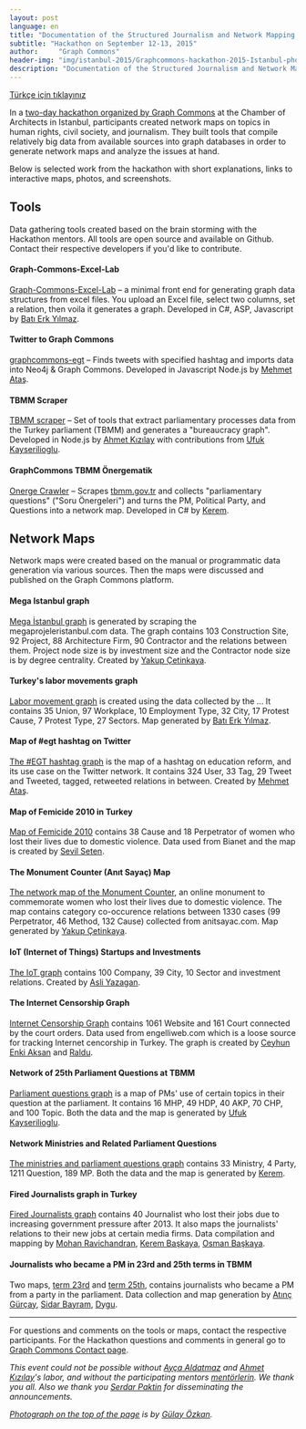 ```yaml
---
layout: post
language: en
title: "Documentation of the Structured Journalism and Network Mapping Hackathon"
subtitle: "Hackathon on September 12-13, 2015"
author:     "Graph Commons"
header-img: "img/istanbul-2015/Graphcommons-hackathon-2015-Istanbul-photo.jpg"
description: "Documentation of the Structured Journalism and Network Mapping Hackathon on September 12-13, 2015"
---
```

[Türkçe için tıklayınız](/hackathons/2015/08/21/istanbul-yapisal-gazetecilik-dokumentasyon/)

In a [two-day hackathon organized by Graph Commons](https://graphcommons.github.io/hackathons/2015/08/21/istanbul-yapisal-gazetecilik-en/) at the Chamber of Architects in Istanbul, participants created network maps on topics in human rights, civil society, and journalism. They built tools that compile relatively big data from available sources into graph databases in order to generate network maps and analyze the issues at hand.

Below is selected work from the hackathon with short explanations, links to interactive maps, photos, and screenshots.

## Tools
Data gathering tools created based on the brain storming with the Hackathon mentors. All tools are open source and available on Github. Contact their respective developers if you'd like to contribute.

#### Graph-Commons-Excel-Lab
[Graph-Commons-Excel-Lab](https://github.com/Batierk/Graph-Commons-Excel-Lab) – a minimal front end for generating graph data structures from excel files. You upload an Excel file, select two columns, set a relation, then voila it generates a graph.  Developed in C#, ASP, Javascript by [Batı Erk Yılmaz](https://graphcommons.com/users/1c1cf322-9514-495b-b080-128fcec357e7).

#### Twitter to Graph Commons
[graphcommons-egt](https://github.com/mehmetatas/graphcommons-egt) – Finds tweets with specified hashtag and imports data into Neo4j & Graph Commons. Developed in Javascript Node.js by [Mehmet Ataş](https://graphcommons.com/users/60f7f782-f56a-488d-b223-61621ddc1c2c).

#### TBMM Scraper
[TBMM scraper](https://github.com/meclistakip/tbmm-scraper) – Set of tools that extract parliamentary processes data from the Turkey parliament (TBMM) and generates a "bureaucracy graph". Developed in Node.js by [Ahmet Kızılay](https://graphcommons.com/ahmetkizilay) with contributions from [Ufuk Kayserilioglu](https://graphcommons.com/users/542a548f-104f-4f35-9275-a297fbf5c122).

#### GraphCommons TBMM Önergematik
[Onerge Crawler](https://github.com/krk/onerge-crawler) – Scrapes [tbmm.gov.tr](https://www.tbmm.gov.tr/) and collects "parliamentary questions" ("Soru Önergeleri") and turns the PM, Political Party, and Questions into a network map. Developed in C# by  [Kerem](https://graphcommons.com/users/e7bda695-c8c6-47da-85ec-57962639a08b).


## Network Maps
Network maps were created based on the manual or programmatic data generation via various sources. Then the maps were discussed and published on the Graph Commons platform.

#### Mega Istanbul graph

[Mega İstanbul graph](https://graphcommons.com/graphs/24d0e29b-8c98-4842-80a5-b2dcfd84bf5a) is generated by scraping the megaprojeleristanbul.com data. The graph contains 103 Construction Site, 92 Project, 88 Architecture Firm, 90 Contractor and the relations between them. Project node size is by investment size and the Contractor node size is by degree centrality. Created by [Yakup Çetinkaya](https://graphcommons.com/users/f6bf26e7-f75e-43d9-bdd6-11f869e4c2ed).

#### Turkey's labor movements graph

[Labor movement graph](https://graphcommons.com/graphs/143ef083-d33e-4361-9877-366946b29cea) is created using the data  collected by the ... It contains 35 Union, 97 Workplace, 10 Employment Type, 32 City, 17 Protest Cause, 7 Protest Type, 27 Sectors. Map generated by  [Batı Erk Yılmaz](https://graphcommons.com/users/1c1cf322-9514-495b-b080-128fcec357e7).

#### Map of #egt hashtag on Twitter
[The #EGT hashtag graph](https://graphcommons.com/graphs/5cb7ba29-79b2-42d4-94b0-e8597871bf5b) is the map of a hashtag on education reform, and its use case on the Twitter network. It contains 324 User, 33 Tag, 29 Tweet and Tweeted, tagged, retweeted relations in between. Created by [Mehmet Ataş](https://graphcommons.com/users/60f7f782-f56a-488d-b223-61621ddc1c2c).

#### Map of Femicide 2010 in Turkey
[Map of Femicide 2010](https://graphcommons.com/graphs/43a7a148-cf2e-40d7-8d9a-3f29c2d9b16a) contains 38 Cause and 18 Perpetrator of women who lost their lives due to domestic violence. Data used from Bianet and the map is created by [Sevil Seten](https://graphcommons.com/users/0a426059-a35e-40dd-b533-96e43a36d70c).

#### The Monument Counter (Anıt Sayaç) Map
[The network map of the Monument Counter](https://graphcommons.com/graphs/337a0a01-0a51-4e7f-a761-5475ae9524e3?auto=true&layout=fa2), an online monument to commemorate women who lost their lives due to domestic violence. The map contains category co-occurence relations between 1330 cases (99 Perpetrator, 46 Method, 132 Cause) collected from anitsayac.com. Map generated by [Yakup Çetinkaya](https://graphcommons.com/users/f6bf26e7-f75e-43d9-bdd6-11f869e4c2ed).

#### IoT (Internet of Things) Startups and Investments
[The IoT graph](https://graphcommons.com/graphs/50af620a-5b9f-4bc5-9b15-018c4626b645) contains 100 Company, 39 City, 10 Sector and investment relations. Created by [Asli Yazagan](https://graphcommons.com/users/7fda641f-3515-4581-8e1e-82d85c013c87).

#### The Internet Censorship Graph
[Internet Censorship Graph](https://graphcommons.com/graphs/0a86d5a8-f80e-4d11-b39c-d6ba7b6657d3?show=Graph&auto=true) contains 1061 Website and 161 Court connected by the court orders. Data used from engelliweb.com which is a loose source for tracking Internet cencorship in Turkey. The graph is created by [Ceyhun Enki Aksan](https://graphcommons.com/users/85dbf926-cd78-4dbc-bf4e-a005b7c26d38) and [Raldu](https://graphcommons.com/users/bb372a3b-72ae-4040-be5c-a44c83809043).

#### Network of 25th Parliament Questions at TBMM
[Parliament questions graph](https://graphcommons.com/graphs/482c0a5f-45ca-48ae-b0bc-f49be66fe95d?auto=true) is a map of PMs' use of certain topics in their question at the parliament. It contains 16 MHP, 49 HDP, 40 AKP, 70 CHP, and 100 Topic. Both the data and the map is generated by [Ufuk Kayserilioglu](https://graphcommons.com/users/542a548f-104f-4f35-9275-a297fbf5c122).

#### Network Ministries and Related Parliament Questions
[The ministries and parliament questions graph](https://graphcommons.com/graphs/37eb6a2d-26e4-4c79-9d71-75761458fd2f?auto=true&layout=fa2) contains 33 Ministry, 4 Party, 1211 Question, 189 MP. Both the data and the map is generated by [Kerem](https://graphcommons.com/users/e7bda695-c8c6-47da-85ec-57962639a08b).

#### Fired Journalists graph in Turkey
[Fired Journalists graph](https://graphcommons.com/graphs/fd7b810b-be69-4fd9-838a-1ab9b67bd7bf) contains 40 Journalist who lost their jobs due to increasing government pressure after 2013. It also maps the journalists' relations to their new jobs at certain media firms. Data compilation and mapping by [Mohan Ravichandran](https://graphcommons.com/users/656e50bd-1a46-4b81-b892-f85704b9c17c), [Kerem Başkaya](https://graphcommons.com/users/2a0b6ef6-cc7d-4e24-b182-ffcd818b5cf3), [Osman Başkaya](https://graphcommons.com/users/93a01de5-a445-400d-8a1a-9e485cbd3fc8).


#### Journalists who became a PM in 23rd and 25th terms in TBMM
Two maps, [term 23rd](https://graphcommons.com/graphs/7990bec9-d50b-4765-baf8-3421ae5b17bd) and [term 25th](https://graphcommons.com/graphs/3426266e-32cc-42d7-a0c7-32f943a61a5f), contains journalists who became a PM from a party in the parliament. Data collection and map generation by [Atınç Gürçay](https://graphcommons.com/users/fc10d290-0cc4-4cf2-96ec-b524e885682f), [Sidar Bayram](https://graphcommons.com/users/591b6a83-b592-40c0-b94b-f1caaf197d40), [Dygu](https://graphcommons.com/users/61f56937-3f8d-4756-bf6a-838d5f80c51d).


---

For questions and comments on the tools or maps, contact the respective participants. For the Hackathon questions and comments in general go to [Graph Commons Contact page](https://graphcommons.com/contact).

_This event could not be possible without [Ayça Aldatmaz](https://twitter.com/manythingoes) and [Ahmet Kızılay](https://twitter.com/ahmetkizilay)'s labor, and without the participating mentors  [mentörlerin](https://graphcommons.github.io/hackathons/2015/08/21/istanbul-yapisal-gazetecilik/#konular-mentorler-kaynaklar). We thank you all. Also we thank you [Serdar Paktin](https://twitter.com/paktin) for disseminating the announcements._

_[Photograph on the top of the page](https://twitter.com/gulayozkan/status/643096200271556608) is by [Gülay Özkan](https://twitter.com/gulayozkan)._

